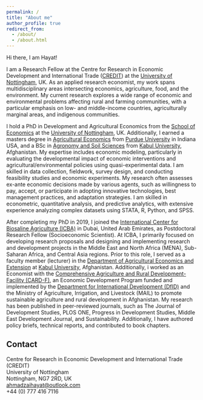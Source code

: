 ```yaml
---
permalink: /
title: "About me"
author_profile: true
redirect_from: 
  - /about/
  - /about.html
---
```


Hi there, I am Hayat!
 
I am a Research Fellow at the Centre for Research in Economic Development and International Trade (<a href="https://www.nottingham.ac.uk/credit/" target="_blank">CREDIT</a>) at the <a href="https://www.nottingham.ac.uk/" target="_blank">University of Nottingham</a>, UK. As an applied research economist, my work spans multidisciplinary areas intersecting economics, agriculture, food, and the environment. My current research explores a wide range of economic and environmental problems affecting rural and farming communities, with a particular emphasis on low- and middle-income countries, agriculturally marginal areas, and indigenous communities.

I hold a PhD in Development and Agricultural Economics from the <a href="https://www.nottingham.ac.uk/economics/" target="_blank">School of Economics</a> at the <a href="https://www.nottingham.ac.uk/" target="_blank">University of Nottingham</a>, UK. Additionally, I earned a masters degree in <a href="https://ag.purdue.edu/department/agecon/" target="_blank">Agricultural Economics</a> from <a href="https://www.purdue.edu/" target="_blank">Purdue University</a> in Indiana USA, and a BSc in <a href="https://ku.edu.af/en/department-agronomy-0" target="_blank">Agronomy and Soil Sciences</a> from <a href="https://ku.edu.af/en" target="_blank">Kabul University</a>, Afghanistan. My expertise includes economic modeling, particularly in evaluating the developmental impact of economic interventions and agricultural/environmental policies using quasi-experimental data. I am skilled in data collection, fieldwork, survey design, and conducting feasibility studies and economic experiments. My research often assesses ex-ante economic decisions made by various agents, such as willingness to pay, accept, or participate in adopting innovative technologies, best management practices, and adaptation strategies. I am skilled in econometric, quantitative analysis, and predictive analytics, with extensive experience analyzing complex datasets using STATA, R, Python, and SPSS.

After completing my PhD in 2019, I joined  the <a href="https://www.biosaline.org/" target="_blank">International Center for Biosaline Agriculture (ICBA)</a> in Dubai, United Arab Emirates, as Postdoctoral Research Fellow (Socioeconomic Scientist).  At ICBA, I primarily focused on developing research proposals and designing and implementing research and development projects in the Middle East and North Africa (MENA), Sub-Saharan Africa, and Central Asia regions. Prior to this role, I served as a faculty member (lecturer) in the <a href="https://ku.edu.af/en/department-agricultural-economics-and-extension" target="_blank">Department of Agricultural Economics and Extension</a> at <a href="https://ku.edu.af/en" target="_blank">Kabul University</a>, Afghanistan. Additionally, i worked as an Economist with the <a href="https://www.gov.uk/government/publications/evaluation-of-comprehensive-agriculture-rural-development-facility-programme/" target="_blank">Comprehensive Agriculture and Rural Development-Facility (CARD-F)</a>, an Economic Development Program funded and implemented by the <a href="https://www.gov.uk/government/organisations/department-for-international-development" target="_blank">Department for International Development (DfID)</a> and the Ministry of Agriculture, Irrigation, and Livestock (MAIL) to promote sustainable agriculture and rural development in Afghanistan. My research has been published in peer-reviewed journals, such as The Journal of Development Studies, PLOS ONE, Progress in Development Studies, Middle East Development Journal, and Sustainability. Additionally, I have authored policy briefs, technical reports, and contributed to book chapters.


Contact
------

Centre for Research in Economic Development and International Trade (CREDIT)<br>
University of Nottingham<br>
Nottingham, NG7 2RD, UK<br>
ahmadzaihayat@outlook.com<br>
+44 (0) 777 416 7116


